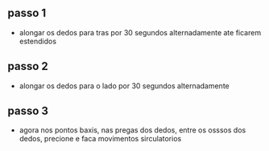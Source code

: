 ## passo 1
- alongar os dedos para tras por 30 segundos alternadamente ate ficarem estendidos
## passo 2
- alongar os dedos para o lado por 30 segundos alternadamente
## passo 3
- agora nos pontos baxis, nas pregas dos dedos, entre os osssos dos dedos, precione e faca movimentos sirculatorios

